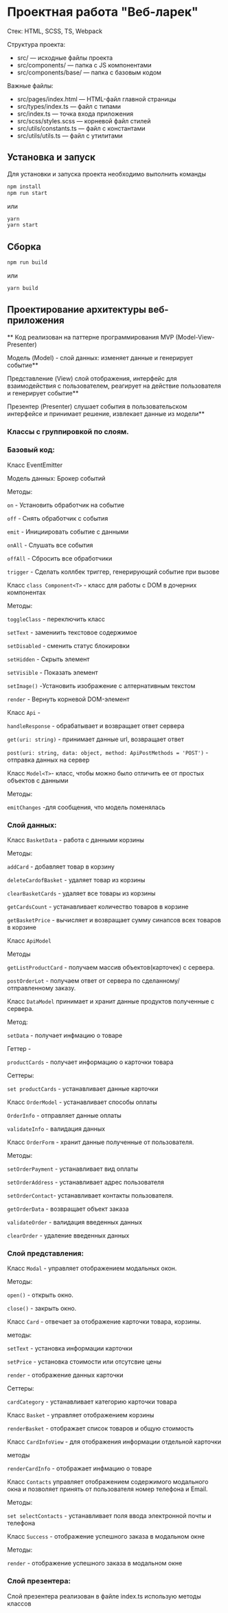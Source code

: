 # Проектная работа "Веб-ларек"

Стек: HTML, SCSS, TS, Webpack

Структура проекта:

- src/ — исходные файлы проекта
- src/components/ — папка с JS компонентами
- src/components/base/ — папка с базовым кодом

Важные файлы:

- src/pages/index.html — HTML-файл главной страницы
- src/types/index.ts — файл с типами
- src/index.ts — точка входа приложения
- src/scss/styles.scss — корневой файл стилей
- src/utils/constants.ts — файл с константами
- src/utils/utils.ts — файл с утилитами

## Установка и запуск

Для установки и запуска проекта необходимо выполнить команды

```sh
npm install
npm run start
```
или

```sh
yarn
yarn start
```

## Сборка

```sh
npm run build
```

или

```sh
yarn build
```

## Проектирование архитектуры веб-приложения

** Код реализован на паттерне программирования MVP (Model-View-Presenter)

Модель (Model) - слой данных: изменяет данные и генерирует событие**

Представление (View) слой отображения, интерфейс для взаимодействия с пользователем, реагирует на действие пользователя и генерирует событие**

Презентер (Presenter) слушает события в пользовательском интерфейсе и принимает решение, извлекает данные из модели**

### Классы с группировкой по слоям.

### Базовый код:

Класс EventEmitter

Модель данных: Брокер событий

Методы:

`on` - Установить обработчик на событие

`off` - Снять обработчик с события

`emit` - Инициировать событие с данными

`onAll` - Слушать все события

`offAll` - Сбросить все обработчики

`trigger` - Сделать коллбек триггер, генерирующий событие при вызове

Класс `class Component<T>` -  класс для работы с DOM в дочерних компонентах

Методы:

`toggleClass` - переключить класс

`setText` - замениить текстовое содержимое

`setDisabled` - сменить статус блокировки

`setHidden` - Скрыть элемент

`setVisible` - Показать элемент

`setImage()` -Установить изображение с алтернативным текстом

`render` - Вернуть корневой DOM-элемент

Класс `Api` - 

`handleResponse` - обрабатывает и возвращает ответ сервера

`get(uri: string)` - принимает данные url, возвращает ответ

`post(uri: string, data: object, method: ApiPostMethods = 'POST')` - отправка данных на сервер

Класс `Model<T>`- класс, чтобы можно было отличить ее от простых объектов с данными

Методы: 

`emitChanges` -для сообщения, что модель поменялась


### Слой данных:

Класс `BasketData` - работа с данными корзины

Методы:

`addСard` - добавляет товар в корзину

`deleteCardofBasket` - удаляет товар из корзины

`clearBasketCards` - удаляет все товары из корзины

`getCardsCount` - устанавливает количество товаров в корзине

`getBasketPrice` - вычисляет и возвращает сумму синапсов всех товаров в корзине


Класс `ApiModel`

Методы

`getListProductCard` - получаем массив объектов(карточек) с сервера.

`postOrderLot` - получаем ответ от сервера по сделанному/отправленному заказу.


Класс `DataModel` принимает и хранит данные продуктов полученные с сервера.

Метод:

`setData` - получает инфмацию о товаре 

Геттер - 

`productCards` - получает информацию о карточки товара

Сеттеры:

`set productCards` - устанавливает данные карточки

Класс `OrderModel` - устанавливает способы оплаты

`OrderInfo` - отправляет данные оплаты

`validateInfo` - валидация данных



Класс `OrderForm`  - хранит данные полученные от пользователя.

Методы:

`setOrderPayment` - устанавливает вид оплаты

`setOrderAddress` - устанавливает адрес пользователя

`setOrderContact`- устанавливает контакты пользователя.

`getOrderData` - возвращает объект заказа

`validateOrder` - валидация введенных данных

`clearOrder` - удаление введенных данных


### Слой представления:

Класс `Modal` - управляет отображением модальных окон.

Методы:

`open()` - открыть окно.

`close()` - закрыть окно.


Класс `Card` - отвечает за отображение карточки товара, корзины.

методы:

`setText` - установка информации карточки

`setPrice` - установка стоимости или отсутсвие цены

`render` - отображение данных карточки 

Сеттеры:

`cardCategory` - устанавливает категорию карточки товара


Класс `Basket` - управляет отображением корзины

`renderBasket` - отображает список товаров и общую стоимость


Класс `CardInfoView` - для отображения информации отдельной карточки

методы

`renderCardInfo` - отображает инфмацию о товаре


Класс `Contacts` управляет отображением содержимого модального окна и позволяет принять от пользователя номер телефона и Email.

Методы:

`set selectContacts` - устанавливает поля ввода электронной почты и телефона 


Класс `Success` - отображение успешного заказа в модальном окне

Методы:

`render` - отображение успешного заказа в модальном окне

### Слой презентера:
Слой презентера реализован в файле index.ts использую методы классов 

